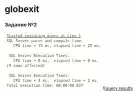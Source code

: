 # globexit
### Задание №2
![query execution time](https://github.com/r0cky6/globexit/blob/main/task2/query-time.png?raw=true)
![[query results](https://github.com/r0cky6/globexit/blob/main/task2/query-results.png?raw=true)

